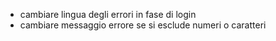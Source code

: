 - cambiare lingua degli errori in fase di login
- cambiare messaggio errore se si esclude numeri o caratteri
